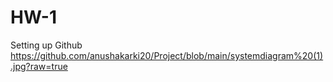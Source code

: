 # HW-1
Setting up Github 
https://github.com/anushakarki20/Project/blob/main/systemdiagram%20(1).jpg?raw=true 

